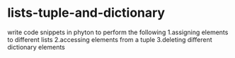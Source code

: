 # lists-tuple-and-dictionary
write code snippets in phyton to perform the following 
1.assigning elements to different lists
2.accessing elements from a tuple
3.deleting different dictionary elements
